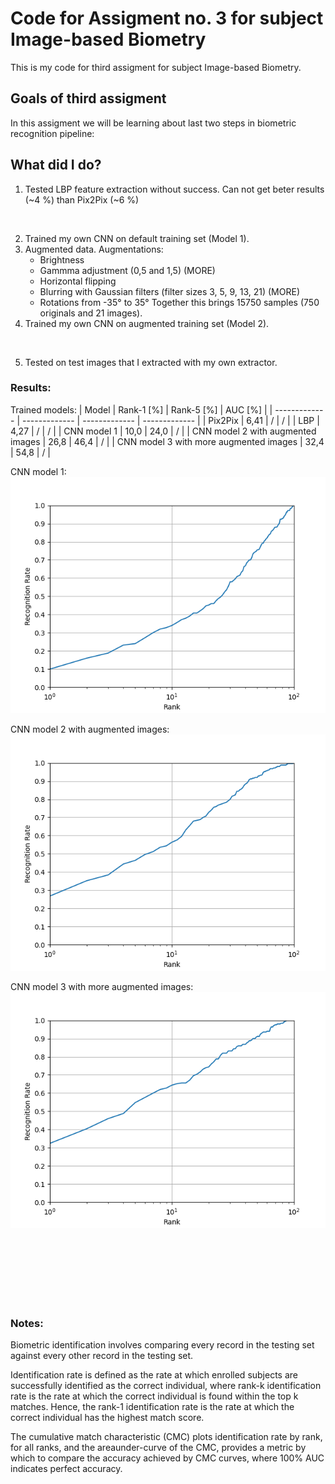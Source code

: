 # Code for Assigment no. 3 for subject Image-based Biometry

This is my code for third assigment for subject Image-based Biometry.

## Goals of third assigment
In this assigment we will be learning about last two steps in biometric recognition pipeline:


## What did I do?
1. Tested LBP feature extraction without success. Can not get beter results (~4 %)  than Pix2Pix (~6 %) 
<br />

2. Trained my own CNN on default training set (Model 1).
3. Augmented data. Augmentations:
    - Brightness
    - Gammma adjustment (0,5 and 1,5) (MORE)
    - Horizontal flipping
    - Blurring with Gaussian filters (filter sizes 3, 5, 9, 13, 21)  (MORE)
    - Rotations from -35° to 35°
    Together this brings 15750 samples (750 originals and 21 images).
4. Trained my own CNN on augmented training set (Model 2).
<br />

5. Tested on test images that I extracted with my own extractor.

### Results:
Trained models:
| Model  | Rank-1 [%] | Rank-5 [%] | AUC [%] |
| ------------- | ------------- | ------------- | ------------- |
| Pix2Pix | 6,41 | / | / |
| LBP | 4,27 | / | / |
| CNN model 1 | 10,0 | 24,0 | / |
| CNN model 2 with augmented images | 26,8 | 46,4 | / |
| CNN model 3 with more augmented images | 32,4 | 54,8 | / |

CNN model 1:
![alt text](https://github.com/Kami0n/SB-Assigment-3/blob/main/results/model_1_CMC.png?raw=true)

CNN model 2 with augmented images:
![alt text](https://github.com/Kami0n/SB-Assigment-3/blob/main/results/model_2_augmented_CMC.png?raw=true)

CNN model 3 with more augmented images:
![alt text](https://github.com/Kami0n/SB-Assigment-3/blob/main/results/model_3_augmented_CMC.png?raw=true)




<br /><br /><br /><br /><br /><br />

### Notes:
Biometric identification involves comparing every record in the testing set against every other record in the testing set.

Identification rate is defined as the rate at which enrolled subjects are successfully identified as the correct individual,
where rank-k identification rate is the rate at which the correct individual is found within the top k matches.
Hence, the rank-1 identification rate is the rate at which the correct individual has the highest match score.

The cumulative match characteristic (CMC) plots identification rate by rank, for all ranks, and the areaunder-curve of the CMC, provides a metric by which to compare the accuracy achieved by CMC curves, where 100% AUC indicates perfect accuracy.
